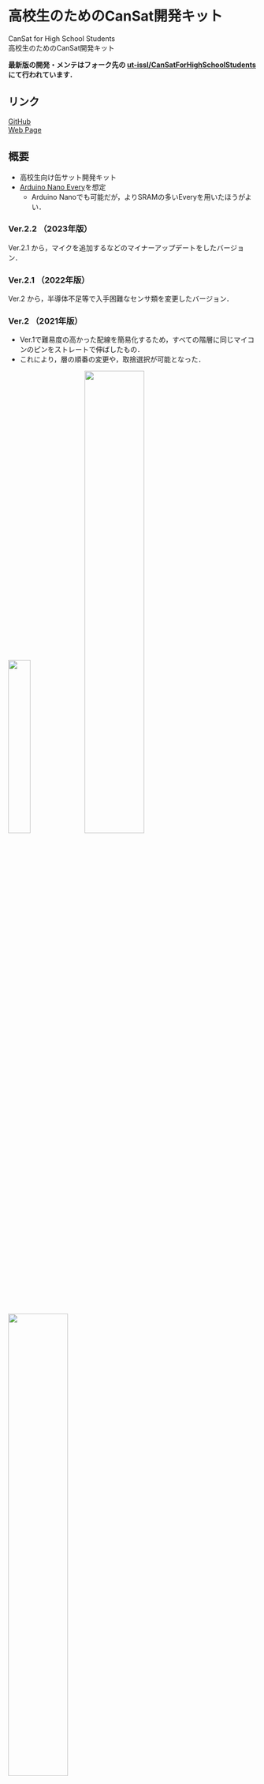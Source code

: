 <!-- README.md -->
# 高校生のためのCanSat開発キット
CanSat for High School Students  
高校生のためのCanSat開発キット

**最新版の開発・メンテはフォーク先の [ut-issl/CanSatForHighSchoolStudents](https://github.com/ut-issl/CanSatForHighSchoolStudents) にて行われています．**

## リンク
[GitHub](https://github.com/meltingrabbit/CanSatForHighSchoolStudents)  
[Web Page](https://meltingrabbit.github.io/CanSatForHighSchoolStudents/)

## 概要
+ 高校生向け缶サット開発キット
+ [Arduino Nano Every](https://store.arduino.cc/usa/nano-every-with-headers)を想定
	- Arduino Nanoでも可能だが，よりSRAMの多いEveryを用いたほうがよい．


### Ver.2.2 （2023年版）
Ver.2.1 から，マイクを追加するなどのマイナーアップデートをしたバージョン．


### Ver.2.1 （2022年版）
Ver.2 から，半導体不足等で入手困難なセンサ類を変更したバージョン．


### Ver.2 （2021年版）
+ Ver.1で難易度の高かった配線を簡易化するため，すべての階層に同じマイコンのピンをストレートで伸ばしたもの．
+ これにより，層の順番の変更や，取捨選択が可能となった．

<img src="./Structure/img/2021/overview_tate.jpg" width="30%"> <img src="./Structure/img/2021/overview.jpg" width="49%"> <img src="./Structure/img/2021/board_top.jpg" width="49%">


### Ver.1 （2020年版）
<img src="./Structure/img/2020/overview_in_bottle.jpg" width="30%"> <img src="./Structure/img/2020/overview.jpg" width="30%">
<img src="./Structure/img/2020/board_side.jpg" width="49%">


### 利用について
本資料の活用については制限しておりませんが，その際には以下までご一報いただければ幸いです．
+ melting.rabbit.mr[at]gmail.com


## 搭載機器
機器の詳細な型番などは[パーツリスト](./Structure/PartsList)を参照のこと．

### センサ
+ GPS
+ 9軸センサ
+ 高度計（気圧計）
+ 温湿度計
+ 光センサ
+ カメラ
+ マイク

### アクチュエータ
+ サーボモータ
+ DCモータ

### 通信機
+ XBee

### ストレージ
+ SDカード


## 資料一覧
+ `./Arduino` ：サンプルコードとその設定など
	- [Arduinoについて](./Arduino/)
	- 機器のテストコード（動作試験）
		* [GPSの単体テスト](./Arduino/Test_GPS)
		* [9軸センサ (IMU) の単体テスト (BMX055)](./Arduino/Test_IMU)
		* [9軸センサ (IMU) の単体テスト (Pololu MinIMU-9 v5)](./Arduino/Test_IMU_Pololu)
		* [高度計（気圧計）・温湿度計の単体テスト](./Arduino/Test_Barometer_Thermohygrometer)
		* [光センサの単体テスト](./Arduino/Test_Light)
		* [カメラの単体テスト](./Arduino/Test_Camera2)
		* [マイクの単体テスト](./Arduino/Test_Microphone)
		* [サーボモータの単体テスト](./Arduino/Test_Servo)
		* [DCモータの単体テスト](./Arduino/Test_DCMotor)
		* [SDカードの単体テスト](./Arduino/Test_SD)
		* [XBee（無線通信機）の単体テスト](./Arduino/Test_XBee)
		* 過去
			+ [カメラ（2020年使用版）の単体テスト](./Arduino/Test_Camera_2020)
			+ [高度計（気圧計）（2020年使用版）の単体テスト](./Arduino/Test_Barometer)
	- 機器のテストコード（複数使用）
		* [全機器の統合状態のテスト](./Arduino/Test)
		* [光センサを４並列にした光方向センサ](./Arduino/Test_Light_x4)
		* [サーボモータの２並列版](./Arduino/Test_Servo_x2)
		* [DCモータの２並列版](./Arduino/Test_DCMotor_x2)
	- プログラミング講習
		* [00. 事前準備](./Arduino/ProgrammingTutorial00_Preparation)
		* [01. HelloWorld](./Arduino/ProgrammingTutorial01_HelloWorld)
		* [02. Variable](./Arduino/ProgrammingTutorial02_Variable)
		* [03. Operator](./Arduino/ProgrammingTutorial03_Operator)
		* [04. If Else](./Arduino/ProgrammingTutorial04_IfElse)
		* [05. Loop](./Arduino/ProgrammingTutorial05_Loop)
		* [06. Function](./Arduino/ProgrammingTutorial06_Function)
		* [07. Device1 （高度計）](./Arduino/ProgrammingTutorial07_Device1)
		* [08. Device2 （方位磁石）](./Arduino/ProgrammingTutorial08_Device2)
		* [09. Device3 （サーボモータの利用）](./Arduino/ProgrammingTutorial09_Device3)
		* [10. Application （明るさ計）](./Arduino/ProgrammingTutorial10_Application)
	- 実装例
		* [明るさ計](./Arduino/App_LightMeter)
+ `./Schematic` ：[回路図](./Schematic)
+ `./Structure` ：[構造など](./Structure)
	- [パーツリスト](./Structure/PartsList)
	- [ユニ基板詳細](./Structure/board)
	- [電源スイッチ](./Structure/switch)
	- [テスタ](./Structure/tester)
+ `./Archives` ：アーカイブ
	- [2020年02月22～23日 缶サットHigh School 「缶サット電子系講座」](./Archives/2020-02-22_Fukui)
	- [2021年06月19～20日 缶サットHigh School 「缶サット構造系講座」](./Archives/2021-06-19_Fukui)
	- [2022年03月19～20日 缶サットHigh School 「缶サット電子系講座」](./Archives/2022-03-19_Fukui)
	- [2023年02月18～19日 缶サットHigh School 「缶サット電子系講座」](./Archives/2023-02-18_Fukui)

## ブログ
+ [【CanSat】缶サット甲子園を目指す高校生向け電子系講座 2020年度版 @福井 [2020/02/23]](https://meltingrabbit.com/blog/article/2020022301/)
+ [【CanSat】缶サット甲子園を目指す高校生向け構造系講座 2020年度版 @福井 [2020/10/25]](https://meltingrabbit.com/blog/article/2020102501/)
+ [【CanSat】缶サット甲子園を目指す高校生向け電子系講座 2021年度版 @福井 [2021/02/14]](https://meltingrabbit.com/blog/article/2021021401/)
+ [【CanSat】缶サット甲子園を目指す高校生向け構造系講座 2021年度版 @福井 [2021/06/20]](https://meltingrabbit.com/blog/article/2021062001/)
+ [【CanSat】缶サット甲子園を目指す高校生向け電子系・構造系講座 2022年度版 @福井 [2022/06/19]](https://meltingrabbit.com/blog/article/2022061901/)
